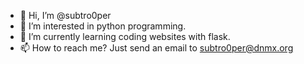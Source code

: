 - 👋 Hi, I’m @subtro0per
- 👀 I’m interested in python programming.
- 🌱 I’m currently learning coding websites with flask.
- 📫 How to reach me? Just send an email to subtro0per@dnmx.org
